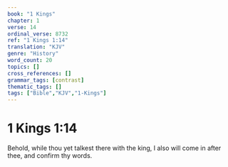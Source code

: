 ```yaml
---
book: "1 Kings"
chapter: 1
verse: 14
ordinal_verse: 8732
ref: "1 Kings 1:14"
translation: "KJV"
genre: "History"
word_count: 20
topics: []
cross_references: []
grammar_tags: [contrast]
thematic_tags: []
tags: ["Bible","KJV","1-Kings"]
---
```


# 1 Kings 1:14

Behold, while thou yet talkest there with the king, I also will come in after thee, and confirm thy words.
